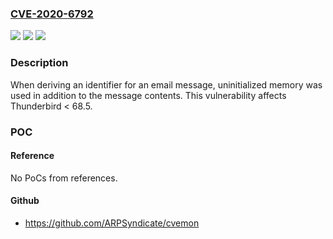 ### [CVE-2020-6792](https://cve.mitre.org/cgi-bin/cvename.cgi?name=CVE-2020-6792)
![](https://img.shields.io/static/v1?label=Product&message=Thunderbird&color=blue)
![](https://img.shields.io/static/v1?label=Version&message=%3C%2068.5%20&color=brighgreen)
![](https://img.shields.io/static/v1?label=Vulnerability&message=Message%20ID%20calculcation%20was%20based%20on%20uninitialized%20data&color=brighgreen)

### Description

When deriving an identifier for an email message, uninitialized memory was used in addition to the message contents. This vulnerability affects Thunderbird < 68.5.

### POC

#### Reference
No PoCs from references.

#### Github
- https://github.com/ARPSyndicate/cvemon

